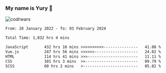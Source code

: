 ### My name is Yury 👋 
![codrwars](https://www.codewars.com/users/litury/badges/micro) 


<!--START_SECTION:waka-->

```txt
From: 28 January 2022 - To: 03 February 2024

Total Time: 1,032 hrs 4 mins

JavaScript       432 hrs 16 mins >>>>>>>>>>---------------   41.88 %
Vue.js           247 hrs 56 mins >>>>>>-------------------   24.02 %
HTML             114 hrs 41 mins >>>----------------------   11.11 %
CSS              101 hrs 3 mins  >>-----------------------   09.79 %
SCSS             60 hrs 2 mins   >------------------------   05.82 %
```

<!--END_SECTION:waka-->

